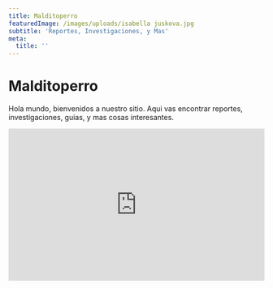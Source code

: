 ```yaml
---
title: Malditoperro
featuredImage: /images/uploads/isabella juskova.jpg
subtitle: 'Reportes, Investigaciones, y Mas'
meta:
  title: ''
---
```

# Malditoperro

Hola mundo, bienvenidos a nuestro sitio. Aqui vas encontrar reportes, investigaciones, guias, y mas cosas interesantes.



<iframe width="100%" height="300" scrolling="no" frameborder="no" allow="autoplay" src="https://w.soundcloud.com/player/?url=https%3A//api.soundcloud.com/tracks/13065832&color=%235a4744&auto_play=true&hide_related=false&show_comments=true&show_user=true&show_reposts=false&show_teaser=true&visual=true"></iframe>
